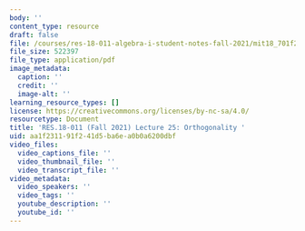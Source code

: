 ```yaml
---
body: ''
content_type: resource
draft: false
file: /courses/res-18-011-algebra-i-student-notes-fall-2021/mit18_701f21_lect25.pdf
file_size: 522397
file_type: application/pdf
image_metadata:
  caption: ''
  credit: ''
  image-alt: ''
learning_resource_types: []
license: https://creativecommons.org/licenses/by-nc-sa/4.0/
resourcetype: Document
title: 'RES.18-011 (Fall 2021) Lecture 25: Orthogonality '
uid: aa1f2311-91f2-41d5-ba6e-a0b0a6200dbf
video_files:
  video_captions_file: ''
  video_thumbnail_file: ''
  video_transcript_file: ''
video_metadata:
  video_speakers: ''
  video_tags: ''
  youtube_description: ''
  youtube_id: ''
---
```

